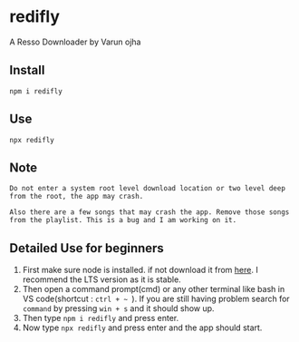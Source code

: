 # redifly

A Resso Downloader by Varun ojha

## Install
```
npm i redifly
```

## Use
```
npx redifly
```

## Note
```
Do not enter a system root level download location or two level deep from the root, the app may crash. 

Also there are a few songs that may crash the app. Remove those songs from the playlist. This is a bug and I am working on it.
```

## Detailed Use for beginners
1. First make sure node is installed. if not download it from [here](https://nodejs.org/en/download). I recommend the LTS version as it is stable.
2. Then open a command prompt(cmd) or any other terminal like bash in VS code(shortcut : `ctrl + ~ `). If you are still having problem search for `command` by pressing `win + s` and it should show up.
3. Then type `npm i redifly` and press enter.
4. Now type `npx redifly` and press enter and the app should start.